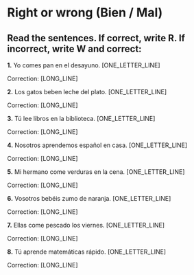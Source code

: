 # Right or wrong (Bien / Mal)

## Read the sentences. If correct, write R. If incorrect, write W and correct:

**1.** Yo comes pan en el desayuno. [ONE_LETTER_LINE]

   Correction: [LONG_LINE]

**2.** Los gatos beben leche del plato. [ONE_LETTER_LINE]

   Correction: [LONG_LINE]

**3.** Tú lee libros en la biblioteca. [ONE_LETTER_LINE]

   Correction: [LONG_LINE]

**4.** Nosotros aprendemos español en casa. [ONE_LETTER_LINE]

   Correction: [LONG_LINE]

**5.** Mi hermano come verduras en la cena. [ONE_LETTER_LINE]

   Correction: [LONG_LINE]

**6.** Vosotros bebéis zumo de naranja. [ONE_LETTER_LINE]

   Correction: [LONG_LINE]

**7.** Ellas come pescado los viernes. [ONE_LETTER_LINE]

   Correction: [LONG_LINE]

**8.** Tú aprende matemáticas rápido. [ONE_LETTER_LINE]

   Correction: [LONG_LINE]